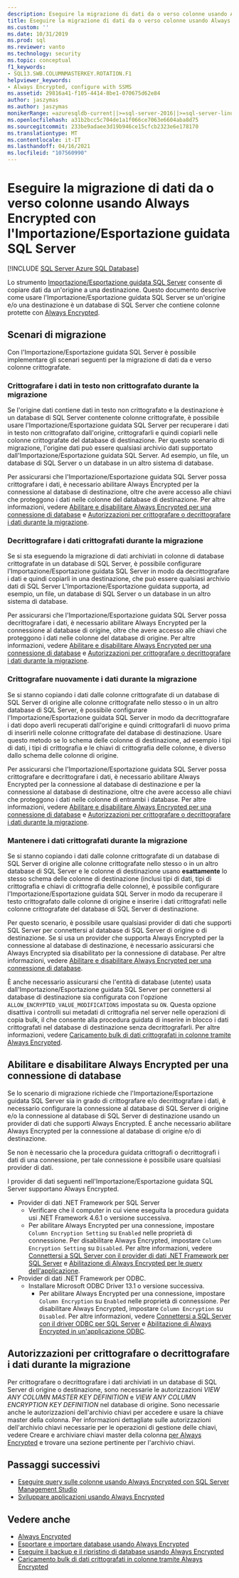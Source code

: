 ```yaml
---
description: Eseguire la migrazione di dati da o verso colonne usando Always Encrypted con l'Importazione/Esportazione guidata SQL Server
title: Eseguire la migrazione di dati da o verso colonne usando Always Encrypted con l'Importazione/Esportazione guidata SQL Server | Microsoft Docs
ms.custom: ''
ms.date: 10/31/2019
ms.prod: sql
ms.reviewer: vanto
ms.technology: security
ms.topic: conceptual
f1_keywords:
- SQL13.SWB.COLUMNMASTERKEY.ROTATION.F1
helpviewer_keywords:
- Always Encrypted, configure with SSMS
ms.assetid: 29816a41-f105-4414-8be1-070675d62e84
author: jaszymas
ms.author: jaszymas
monikerRange: =azuresqldb-current||>=sql-server-2016||>=sql-server-linux-2017||=azuresqldb-mi-current
ms.openlocfilehash: a31b2bcc5c704de1a1f066ce7063e6604aba8d75
ms.sourcegitcommit: 233be9adaee3d19b946ce15cfcb2323e6e178170
ms.translationtype: MT
ms.contentlocale: it-IT
ms.lasthandoff: 04/16/2021
ms.locfileid: "107560990"
---
```

# <a name="migrate-data-to-or-from-columns-using-always-encrypted-with-sql-server-import-and-export-wizard"></a>Eseguire la migrazione di dati da o verso colonne usando Always Encrypted con l'Importazione/Esportazione guidata SQL Server 
[!INCLUDE [SQL Server Azure SQL Database](../../../includes/applies-to-version/sql-asdb.md)]

Lo strumento [Importazione/Esportazione guidata SQL Server](../../../integration-services/import-export-data/import-and-export-data-with-the-sql-server-import-and-export-wizard.md) consente di copiare dati da un'origine a una destinazione. Questo documento descrive come usare l'Importazione/Esportazione guidata SQL Server se un'origine e/o una destinazione è un database di SQL Server che contiene colonne protette con [Always Encrypted](../../../relational-databases/security/encryption/always-encrypted-database-engine.md).

## <a name="migration-scenarios"></a>Scenari di migrazione
Con l'Importazione/Esportazione guidata SQL Server è possibile implementare gli scenari seguenti per la migrazione di dati da e verso colonne crittografate.

### <a name="encrypt-plaintext-data-on-migration"></a>Crittografare i dati in testo non crittografato durante la migrazione
Se l'origine dati contiene dati in testo non crittografato e la destinazione è un database di SQL Server contenente colonne crittografate, è possibile usare l'Importazione/Esportazione guidata SQL Server per recuperare i dati in testo non crittografato dall'origine, crittografarli e quindi copiarli nelle colonne crittografate del database di destinazione. Per questo scenario di migrazione, l'origine dati può essere qualsiasi archivio dati supportato dall'Importazione/Esportazione guidata SQL Server. Ad esempio, un file, un database di SQL Server o un database in un altro sistema di database.

Per assicurarsi che l'Importazione/Esportazione guidata SQL Server possa crittografare i dati, è necessario abilitare Always Encrypted per la connessione al database di destinazione, oltre che avere accesso alle chiavi che proteggono i dati nelle colonne del database di destinazione. Per altre informazioni, vedere [Abilitare e disabilitare Always Encrypted per una connessione di database](#enable-and-disable-always-encrypted-for-a-database-connection) e [Autorizzazioni per crittografare o decrittografare i dati durante la migrazione](#permissions-for-encrypting-or-decrypting-data-during-migration).

### <a name="decrypt-encrypted-data-on-migration"></a>Decrittografare i dati crittografati durante la migrazione
Se si sta eseguendo la migrazione di dati archiviati in colonne di database crittografate in un database di SQL Server, è possibile configurare l'Importazione/Esportazione guidata SQL Server in modo da decrittografare i dati e quindi copiarli in una destinazione, che può essere qualsiasi archivio dati di SQL Server L'Importazione/Esportazione guidata supporta, ad esempio, un file, un database di SQL Server o un database in un altro sistema di database.

Per assicurarsi che l'Importazione/Esportazione guidata SQL Server possa decrittografare i dati, è necessario abilitare Always Encrypted per la connessione al database di origine, oltre che avere accesso alle chiavi che proteggono i dati nelle colonne del database di origine. Per altre informazioni, vedere [Abilitare e disabilitare Always Encrypted per una connessione di database](#enable-and-disable-always-encrypted-for-a-database-connection) e [Autorizzazioni per crittografare o decrittografare i dati durante la migrazione](#permissions-for-encrypting-or-decrypting-data-during-migration).

### <a name="re-encrypt-data-on-migration"></a>Crittografare nuovamente i dati durante la migrazione
Se si stanno copiando i dati dalle colonne crittografate di un database di SQL Server di origine alle colonne crittografate nello stesso o in un altro database di SQL Server, è possibile configurare l'Importazione/Esportazione guidata SQL Server in modo da decrittografare i dati dopo averli recuperati dall'origine e quindi crittografarli di nuovo prima di inserirli nelle colonne crittografate del database di destinazione. Usare questo metodo se lo schema delle colonne di destinazione, ad esempio i tipi di dati, i tipi di crittografia e le chiavi di crittografia delle colonne, è diverso dallo schema delle colonne di origine.

Per assicurarsi che l'Importazione/Esportazione guidata SQL Server possa crittografare e decrittografare i dati, è necessario abilitare Always Encrypted per la connessione al database di destinazione e per la connessione al database di destinazione, oltre che avere accesso alle chiavi che proteggono i dati nelle colonne di entrambi i database. Per altre informazioni, vedere [Abilitare e disabilitare Always Encrypted per una connessione di database](#enable-and-disable-always-encrypted-for-a-database-connection) e [Autorizzazioni per crittografare o decrittografare i dati durante la migrazione](#permissions-for-encrypting-or-decrypting-data-during-migration).

### <a name="keep-data-encrypted-during-migration"></a>Mantenere i dati crittografati durante la migrazione
Se si stanno copiando i dati dalle colonne crittografate di un database di SQL Server di origine alle colonne crittografate nello stesso o in un altro database di SQL Server e le colonne di destinazione usano **esattamente** lo stesso schema delle colonne di destinazione (inclusi tipi di dati, tipi di crittografia e chiavi di crittografia delle colonne), è possibile configurare l'Importazione/Esportazione guidata SQL Server in modo da recuperare il testo crittografato dalle colonne di origine e inserire i dati crittografati nelle colonne crittografate del database di SQL Server di destinazione. 

Per questo scenario, è possibile usare qualsiasi provider di dati che supporti SQL Server per connettersi al database di SQL Server di origine o di destinazione. Se si usa un provider che supporta Always Encrypted per la connessione al database di destinazione, è necessario assicurarsi che Always Encrypted sia disabilitato per la connessione di database. Per altre informazioni, vedere [Abilitare e disabilitare Always Encrypted per una connessione di database](#enable-and-disable-always-encrypted-for-a-database-connection).

È anche necessario assicurarsi che l'entità di database (utente) usata dall'Importazione/Esportazione guidata SQL Server per connettersi al database di destinazione sia configurata con l'opzione `ALLOW_ENCRYPTED_VALUE_MODIFICATIONS` impostata su `ON`. Questa opzione disattiva i controlli sui metadati di crittografia nel server nelle operazioni di copia bulk, il che consente alla procedura guidata di inserire in blocco i dati crittografati nel database di destinazione senza decrittografarli. Per altre informazioni, vedere [Caricamento bulk di dati crittografati in colonne tramite Always Encrypted](migrate-sensitive-data-protected-by-always-encrypted.md).

## <a name="enable-and-disable-always-encrypted-for-a-database-connection"></a>Abilitare e disabilitare Always Encrypted per una connessione di database
Se lo scenario di migrazione richiede che l'Importazione/Esportazione guidata SQL Server sia in grado di crittografare e/o decrittografare i dati, è necessario configurare la connessione al database di SQL Server di origine e/o la connessione al database di SQL Server di destinazione usando un provider di dati che supporti Always Encrypted. È anche necessario abilitare Always Encrypted per la connessione al database di origine e/o di destinazione.

Se non è necessario che la procedura guidata crittografi o decrittografi i dati di una connessione, per tale connessione è possibile usare qualsiasi provider di dati.

I provider di dati seguenti nell'Importazione/Esportazione guidata SQL Server supportano Always Encrypted.

- Provider di dati .NET Framework per SQL Server
  - Verificare che il computer in cui viene eseguita la procedura guidata usi .NET Framework 4.6.1 o versione successiva.
  - Per abilitare Always Encrypted per una connessione, impostare `Column Encryption Setting` su `Enabled` nelle proprietà di connessione. Per disabilitare Always Encrypted, impostare `Column Encryption Setting` su `Disabled`. Per altre informazioni, vedere [Connettersi a SQL Server con il provider di dati .NET Framework per SQL Server](../../../integration-services/import-export-data/connect-to-a-sql-server-data-source-sql-server-import-and-export-wizard.md#connect-to-sql-server-with-the-net-framework-data-provider-for-sql-server) e [Abilitazione di Always Encrypted per le query dell'applicazione](develop-using-always-encrypted-with-net-framework-data-provider.md#enabling-always-encrypted-for-application-queries).
- Provider di dati .NET Framework per ODBC.
  - Installare Microsoft ODBC Driver 13.1 o versione successiva.
    - Per abilitare Always Encrypted per una connessione, impostare `Column Encryption` su `Enabled` nelle proprietà di connessione. Per disabilitare Always Encrypted, impostare `Column Encryption` su `Disabled`. Per altre informazioni, vedere [Connettersi a SQL Server con il driver ODBC per SQL Server](../../../integration-services/import-export-data/connect-to-a-sql-server-data-source-sql-server-import-and-export-wizard.md#connect-to-sql-server-with-the-odbc-driver-for-sql-server) e [Abilitazione di Always Encrypted in un'applicazione ODBC](../../../connect/odbc/using-always-encrypted-with-the-odbc-driver.md#enabling-always-encrypted-in-an-odbc-application).

## <a name="permissions-for-encrypting-or-decrypting-data-during-migration"></a>Autorizzazioni per crittografare o decrittografare i dati durante la migrazione

Per crittografare o decrittografare i dati archiviati in un database di SQL Server di origine o destinazione, sono necessarie le autorizzazioni *VIEW ANY COLUMN MASTER KEY DEFINITION* e *VIEW ANY COLUMN ENCRYPTION KEY DEFINITION* nel database di origine. Sono necessarie anche le autorizzazioni dell'archivio chiavi per accedere e usare la chiave master della colonna. Per informazioni dettagliate sulle autorizzazioni dell'archivio chiavi necessarie per le operazioni di gestione delle chiavi, vedere Creare e archiviare chiavi master della colonna [per Always Encrypted](create-and-store-column-master-keys-always-encrypted.md) e trovare una sezione pertinente per l'archivio chiavi.

## <a name="next-steps"></a>Passaggi successivi
- [Eseguire query sulle colonne usando Always Encrypted con SQL Server Management Studio](always-encrypted-query-columns-ssms.md)
- [Sviluppare applicazioni usando Always Encrypted](always-encrypted-client-development.md)

## <a name="see-also"></a>Vedere anche
- [Always Encrypted](always-encrypted-database-engine.md)
- [Esportare e importare database usando Always Encrypted](always-encrypted-migrate-using-bacpac.md)
- [Eseguire il backup e il ripristino di database usando Always Encrypted](always-encrypted-migrate-using-backup-restore.md)
- [Caricamento bulk di dati crittografati in colonne tramite Always Encrypted](migrate-sensitive-data-protected-by-always-encrypted.md)
